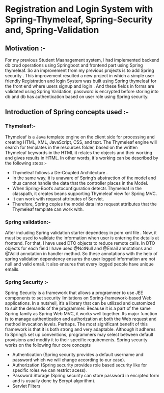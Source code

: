 # Registration and Login System with Spring-Thymeleaf, Spring-Security and, Spring-Validation

## Motivation :-
For my previous Student Maanagement system, I had implemented backend db crud operations using Springboot and frontend part using Spring thymeleaf. So an improvement from my previous projects is to add Spring security . This improvement resulted a new project in which a simple user friendly Registration and login System was built using Spring thymeleaf for the front end where users signup and login . And these fields in forms are validated using Spring Validation, password is encrypted before storing into db and db has authentication based on user role using Spring security.


## Introduction of Spring concepts used :-
### Thymeleaf:-
Thymeleaf is a Java template engine on the client side for processing and creating HTML, XML, JavaScript, CSS, and text. The Thymeleaf engine will search for templates in the resources folder, based on the written Thymeleaf keywords in the HTML it relates the objects and their working and gives results in HTML. In other words, it's working can be described by the following steps:-
  - Thymeleaf follows a De-Coupled Architecture .<br />
  - In the same way, it is unaware of Spring’s abstraction of the model and thus cannot handle the data that the controller places in the Model.<br />
  - When Spring-Boot’s autoconfiguration detects Thymeleaf in the classpath, it creates beans supporting Thymeleaf view for Spring MVC.<br />
  - It can work with request attributes of Servlet.<br />
  - Therefore, Spring copies the model data into request attributes that the Thymeleaf template can work with. <br />

### Spring validation:-
After including Spring validation starter dependecy in pom.xml file . Now, it must be used to validate the information when user is entering the details at frontend. For that, I have used DTO objects to reduce remote calls. In DTO objects for each field I have used @NotNull and @Email annotations and @Valid annotation in handler method. So these annotations with the help of spring validation dependency ensures the user logged information are not null and valid email. It also ensures that every logged people have unique emails.

### Spring Security :-
Spring Security is a framework that allows a programmer to use JEE components to set security limitations on Spring-framework-based Web applications. In a nutshell, it’s a library that can be utilized and customized to suit the demands of the programmer. Because it is a part of the same Spring family as Spring Web MVC, it works well together. Its major function is to manage authentication and authorization at both the Web request and method invocation levels. Perhaps. The most significant benefit of this framework is that it is both strong and very adaptable. Although it adheres to Spring’s set up conventions, programmers may select between default provisions and modify it to their specific requirements. Spring security works on the following four core concepts <br />

  - Authentication (Spring security provides a default username and password which we will change according to our case).
  - Authorization (Spring security provides role based security like for specific roles we can restrict acess).
  - Password Storage (Spring security can store password in encrpted form and is usually done by Bcrypt algorithm).
  - Servlet Filters
